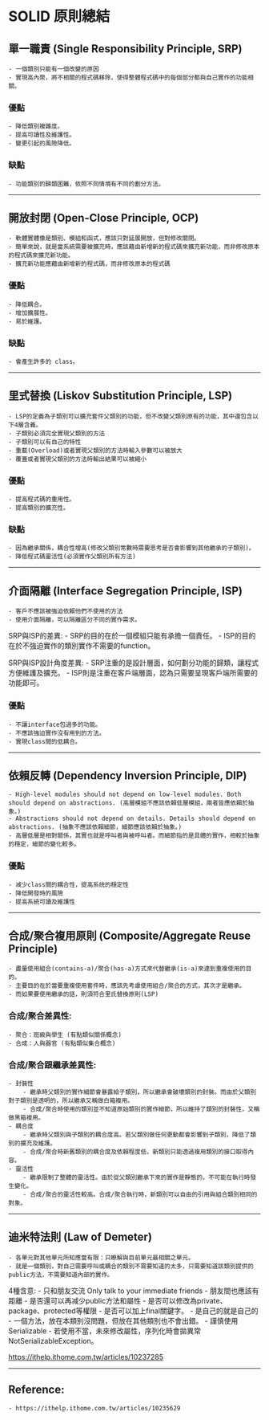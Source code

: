 # SOLID 原則總結


## **單一職責 (Single Responsibility Principle, SRP)**
    - 一個類別只能有一個改變的原因
    - 實現高內聚，將不相關的程式碼移除，使得整體程式碼中的每個部分都與自己實作的功能相關。

### 優點
    - 降低類別複雜度。
    - 提高可讀性及維護性。
    - 變更引起的風險降低。

### 缺點
    - 功能類別的歸類困難，依照不同情境有不同的劃分方法。



---
## **開放封閉 (Open-Close Principle, OCP)**
    - 軟體實體像是類別、模組和函式，應該只對延展開放，但對修改關閉。
    - 簡單來說，就是當系統需要被擴充時，應該藉由新增新的程式碼來擴充新功能，而非修改原本的程式碼來擴充新功能。
    - 擴充新功能應藉由新增新的程式碼，而非修改原本的程式碼

### 優點
    - 降低耦合。
    - 增加擴展性。
    - 易於維護。

### 缺點
    - 會產生許多的 class。


---
## **里式替換 (Liskov Substitution Principle, LSP)**
    - LSP的定義為子類別可以擴充套件父類別的功能，但不改變父類別原有的功能，其中還包含以下4層含義。
    - 子類別必須完全實現父類別的方法
    - 子類別可以有自己的特性
    - 重載(Overload)或者實現父類別的方法時輸入參數可以被放大
    - 覆蓋或者實現父類別的方法時輸出結果可以被縮小

### 優點
    - 提高程式碼的重用性。
    - 提高類別的擴充性。

### 缺點
    - 因為繼承關係，耦合性增高(修改父類別常數時需要思考是否會影響到其他繼承的子類別)。
    - 降低程式碼靈活性(必須實作父類別所有方法)
    

    
---
## **介面隔離 (Interface Segregation Principle, ISP)**
    - 客戶不應該被強迫依賴他們不使用的方法
    - 使用介面隔離，可以隔離區分不同的實作需求。

SRP與ISP的差異:
    - SRP的目的在於一個模組只能有承擔一個責任。
    - ISP的目的在於不強迫實作的類別實作不需要的function。

SRP與ISP設計角度差異:
    - SRP注重的是設計層面，如何劃分功能的歸類，讓程式方便維護及擴充。
    - ISP則是注重在客戶端層面，認為只需要呈現客戶端所需要的功能即可。


### 優點
    - 不讓interface包過多的功能。
    - 不應該強迫實作沒有用到的方法。
    - 實現class間的低耦合。

---
## **依賴反轉 (Dependency Inversion Principle, DIP)**
    - High-level modules should not depend on low-level modules. Both should depend on abstractions. (高層模組不應該依賴低層模組，兩者皆應依賴於抽象。)
    - Abstractions should not depend on details. Details should depend on abstractions. (抽象不應該依賴細節，細節應該依賴於抽象。)
    - 高層低層是相對關係，其實也就是呼叫者與被呼叫者。而細節指的是具體的實作，相較於抽象的穩定，細節的變化較多。


### 優點
    - 减少class間的耦合性，提高系统的穩定性
    - 降低開發時的風險
    - 提高系統可讀及維護性


---
## **合成/聚合複用原則 (Composite/Aggregate Reuse Principle)**
    - 盡量使用組合(contains-a)/聚合(has-a)方式來代替繼承(is-a)來達到重複使用的目的。
    - 主要目的在於當要重複使用套件時，應該先考慮使用組合/聚合的方式，其次才是繼承。
    - 而如果要使用繼承的話，則須符合里氏替換原則(LSP)

### 合成/聚合差異性:
    - 聚合：班級與學生 (有點類似關係概念)
    - 合成：人與器官 (有點類似集合概念)


### 合成/聚合跟繼承差異性:
    - 封裝性
        - 繼承時父類別的實作細節會暴露給子類別，所以繼承會破壞類別的封裝。而由於父類別對子類別是透明的，所以繼承又稱做白箱複用。
        - 合成/聚合時使用的類別並不知道原始類別的實作細節，所以維持了類別的封裝性，又稱做黑箱複用。
    - 耦合度
        - 繼承時父類別與子類別的耦合度高。若父類別做任何更動都會影響到子類別，降低了類別的擴充及維護。
        - 合成/聚合時新舊類別的耦合度及依賴程度低，新類別只能透過複用類別的接口取得內容。
    - 靈活性
        - 繼承限制了整體的靈活性。由於從父類別繼承下來的實作是靜態的，不可能在執行時發生變化。
        - 合成/聚合的靈活性較高。合成/聚合執行時，新類別可以自由的引用與組合類別相同的對象。


---
## **迪米特法則 (Law of Demeter)**
    - 各單元對其他單元所知應當有限：只瞭解與目前單元最相關之單元。
    - 就是一個類別，對自己需要呼叫或耦合的類別不需要知道的太多，只需要知道該類別提供的public方法，不需要知道內部的實作。

4種含意:
    - 只和朋友交流 Only talk to your immediate friends
    - 朋友間也應該有距離
        - 是否還可以再减少public方法和屬性
        - 是否可以修改為private、package、protected等權限
        - 是否可以加上final關鍵字。
    - 是自己的就是自己的
        - 一個方法，放在本類別沒問題，但放在其他類別也不會出錯。
    - 謹慎使用Serializable
        - 若使用不當，未來修改屬性，序列化時會拋異常NotSerializableException。


https://ithelp.ithome.com.tw/articles/10237285

---
## Reference:
    - https://ithelp.ithome.com.tw/articles/10235629